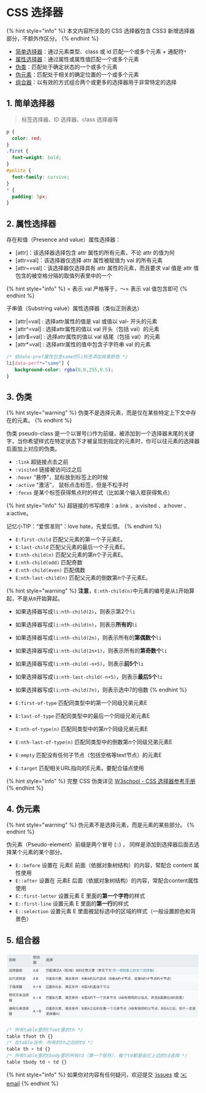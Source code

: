 # CSS 选择器

{% hint style="info" %}
本文内容所涉及的 CSS 选择器包含 CSS3 新增选择器部分，不额外作区分。
{% endhint %}

* [简单选择器](css-selector.md#1-jian-dan-xuan-ze-qi)：通过元素类型、class 或 id 匹配一个或多个元素 + 通配符`*`
* [属性选择器](css-selector.md#2-shu-xing-xuan-ze-qi)：通过属性或属性值匹配一个或多个元素
* [伪类](css-selector.md#3-wei-lei)：匹配处于确定状态的一个或多个元素
* [伪元素](css-selector.md#4-wei-yuan-su)：匹配处于相关的确定位置的一个或多个元素
* [组合器](css-selector.md#5-zu-he-qi)：以有效的方式组合两个或更多的选择器用于非常特定的选择

## 1. 简单选择器

> 标签选择器、ID 选择器、class 选择器等

```css
p {
  color: red;
}
.first {
  font-weight: bold;
}
#polite {
  font-family: cursive;
}
* {
  padding: 5px;
}
```

## 2. 属性选择器

存在和值（Presence and value）属性选择器：

* \[attr\]：该选择器选择包含 attr 属性的所有元素，不论 attr 的值为何
* \[attr=val\]：该选择器仅选择 attr 属性被赋值为 val 的所有元素
* \[attr~=val\]：该选择器仅选择具有 attr 属性的元素，而且要求 val 值是 attr 值包含的被空格分隔的取值列表里中的一个

{% hint style="info" %}
= 表示 val 严格等于，～= 表示 val 值包含即可
{% endhint %}

子串值（Substring value）属性选择器（类似正则表达）

* \[attr\|=val\] : 选择attr属性的值是 val 或值以 val- 开头的元素
* \[attr^=val\] : 选择attr属性的值以 val 开头（包括 val）的元素
* \[attr$=val\] : 选择attr属性的值以 val 结尾（包括 val）的元素
* \[attr\*=val\] : 选择attr属性的值中包含子字符串 val 的元素

```css
/* 给date-pref属性包含same的li标签添加背景颜色 */
li[data-perf*="same"] {
   background-color: rgba(0,0,255,0.5);
}
```

## 3. 伪类

{% hint style="warning" %}
伪类不是选择元素，而是仅在某些特定上下文中存在的元素。
{% endhint %}

伪类 pseudo-class 是一个以冒号\(:\)作为前缀，被添加到一个选择器末尾的关键字，当你希望样式在特定状态下才被呈现到指定的元素时，你可以往元素的选择器后面加上对应的伪类。

* `:link` 超链接点击之前
* `:visited` 链接被访问过之后
* `:hover` “悬停”，鼠标放到标签上的时候
* `:active` “激活”， 鼠标点击标签，但是不松手时
* `:focus` 是某个标签获得焦点时的样式（比如某个输入框获得焦点）

{% hint style="info" %}
超链接的书写顺序：a:link 、a:visited 、a:hover 、a:active。

记忆小TIP：“爱恨准则”：love hate，先爱后恨。
{% endhint %}

* `E:first-child` 匹配父元素的第一个子元素E。
* `E:last-child` 匹配父元素的最后一个子元素E。
* `E:nth-child(n)` 匹配父元素的第n个子元素E。
* `E:nth-child(odd)` 匹配奇数
* `E:nth-child(even)` 匹配偶数
* `E:nth-last-child(n)` 匹配父元素的倒数第n个子元素E。

{% hint style="warning" %}
**注意**，`E:nth-child(n)`中元素的编号是从`1`开始算起，不是从`0`开始算起。

* 如果选择器写成`li:nth-child(2)`，则表示第2个`li`
* 如果选择器写成`li:nth-child(n)`，则表示**所有的**`li`
* 如果选择器写成`li:nth-child(2n)`，则表示所有的**第偶数个**`li`
* 如果选择器写成`li:nth-child(2n+1)`，则表示所有的**第奇数个**`li`
* 如果选择器写成`li:nth-child(-n+5)`，则表示**前5个**`li`
* 如果选择器写成`li:nth-last-child(-n+5)`，则表示**最后5个**`li`
* 如果选择器写成`li:nth-child(7n)`，则表示选中7的倍数
{% endhint %}

* `E:first-of-type` 匹配同类型中的第一个同级兄弟元素E
* `E:last-of-type` 匹配同类型中的最后一个同级兄弟元素E
* `E:nth-of-type(n)` 匹配同类型中的第n个同级兄弟元素E
* `E:nth-last-of-type(n)` 匹配同类型中的倒数第n个同级兄弟元素E
* `E:empty` 匹配没有任何子节点（包括空格等text节点）的元素E
* `E:target` 匹配相关URL指向的E元素。要配合锚点使用

{% hint style="info" %}
完整 CSS 伪类详见 [W3school - CSS 选择器参考手册](https://www.w3school.com.cn/cssref/css_selectors.asp)
{% endhint %}

## 4. 伪元素

{% hint style="warning" %}
伪元素不是选择元素，而是元素的某些部分。
{% endhint %}

伪元素（Pseudo-element）前缀是两个冒号 \(::\) ， 同样是添加到选择器后面去选择某个元素的某个部分。

* `E::before` 设置在 元素E 前面（依据对象树结构）的内容，常配合 content 属性使用
* `E::after` 设置在 元素E 后面（依据对象树结构）的内容，常配合content属性使用
* `E::first-letter` 设置元素 E 里面的**第一个字符**的样式
* `E::first-line` 设置元素 E 里面的**第一行**的样式
* `E::selection` 设置元素 E 里面被鼠标选中的区域的样式（一般设置颜色和背景色）

## 5. 组合器

![](../../.gitbook/assets/zu-he-qi-.png)

```css
/* 所有table里的tfoot里的th */
table tfoot th {}
/* 在table当中，所有的th之后的td */
table th + td {}
/* 所有table里的tbody里的所有td（第一个除外），每个td都是由它上边的td选择 */
table tbody td + td {}
```

{% hint style="info" %}
如果你对内容有任何疑问，欢迎提交 [❕issues](https://github.com/MrEnvision/Front-end_learning_notes/issues) 或 [ ✉️ email](mailto:EnvisionShen@gmail.com)
{% endhint %}

